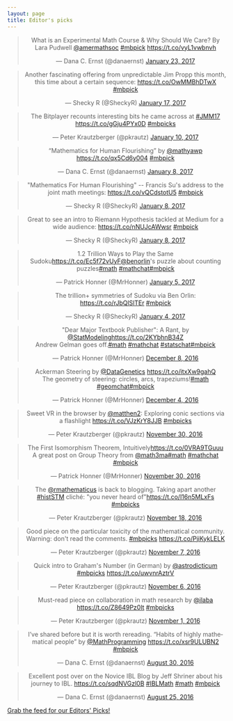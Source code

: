 ```yaml
---
layout: page
title: Editor's picks
---
```


<blockquote class="twitter-tweet" align="center" data-width="500"><p lang="en" dir="ltr">What is an Experimental Math Course &amp; Why Should We Care? By Lara Pudwell <a href="https://twitter.com/amermathsoc">@amermathsoc</a> <a href="https://twitter.com/hashtag/mbpick?src=hash">#mbpick</a> <a href="https://t.co/vyL1vwbnvh">https://t.co/vyL1vwbnvh</a></p>&mdash; Dana C. Ernst (@danaernst) <a href="https://twitter.com/danaernst/status/823669011028197377">January 23, 2017</a></blockquote>
<script async src="//platform.twitter.com/widgets.js" charset="utf-8"></script>
<blockquote class="twitter-tweet" align="center" data-width="500"><p lang="en" dir="ltr">Another fascinating offering from unpredictable Jim Propp this month, this time about a certain sequence: <a href="https://t.co/OwMMBhDTwX">https://t.co/OwMMBhDTwX</a> <a href="https://twitter.com/hashtag/mbpick?src=hash">#mbpick</a></p>&mdash; Shecky R (@SheckyR) <a href="https://twitter.com/SheckyR/status/821338817160445952">January 17, 2017</a></blockquote>
<script async src="//platform.twitter.com/widgets.js" charset="utf-8"></script>
<blockquote class="twitter-tweet" align="center" data-width="500"><p lang="en" dir="ltr">The Bitplayer recounts interesting bits he came across at <a href="https://twitter.com/hashtag/JMM17?src=hash">#JMM17</a>  <a href="https://t.co/gGju4PYx0D">https://t.co/gGju4PYx0D</a> <a href="https://twitter.com/hashtag/mbpicks?src=hash">#mbpicks</a></p>&mdash; Peter Krautzberger (@pkrautz) <a href="https://twitter.com/pkrautz/status/818661942906814464">January 10, 2017</a></blockquote>
<script async src="//platform.twitter.com/widgets.js" charset="utf-8"></script>
<blockquote class="twitter-tweet" align="center" data-width="500"><p lang="en" dir="ltr">“Mathematics for Human Flourishing” by <a href="https://twitter.com/mathyawp">@mathyawp</a> <a href="https://t.co/qx5Cd6y004">https://t.co/qx5Cd6y004</a> <a href="https://twitter.com/hashtag/mbpick?src=hash">#mbpick</a></p>&mdash; Dana C. Ernst (@danaernst) <a href="https://twitter.com/danaernst/status/818162164934422531">January 8, 2017</a></blockquote>
<script async src="//platform.twitter.com/widgets.js" charset="utf-8"></script>
<blockquote class="twitter-tweet" align="center" data-width="500"><p lang="en" dir="ltr">&quot;Mathematics For Human Flourishing&quot; -- Francis Su&#39;s address to the joint math meetings: <a href="https://t.co/vQCdstotU5">https://t.co/vQCdstotU5</a> <a href="https://twitter.com/hashtag/mbpick?src=hash">#mbpick</a></p>&mdash; Shecky R (@SheckyR) <a href="https://twitter.com/SheckyR/status/818160798619107328">January 8, 2017</a></blockquote>
<script async src="//platform.twitter.com/widgets.js" charset="utf-8"></script>
<blockquote class="twitter-tweet" align="center" data-width="500"><p lang="en" dir="ltr">Great to see an intro to Riemann Hypothesis tackled at Medium for a wide audience: <a href="https://t.co/nNUJcAWwsr">https://t.co/nNUJcAWwsr</a> <a href="https://twitter.com/hashtag/mbpick?src=hash">#mbpick</a></p>&mdash; Shecky R (@SheckyR) <a href="https://twitter.com/SheckyR/status/818074001801150464">January 8, 2017</a></blockquote>
<script async src="//platform.twitter.com/widgets.js" charset="utf-8"></script>
<blockquote class="twitter-tweet" align="center" data-width="500"><p lang="en" dir="ltr">1.2 Trillion Ways to Play the Same Sudoku<a href="https://t.co/Ec5f72vUyF">https://t.co/Ec5f72vUyF</a><a href="https://twitter.com/benorlin">@benorlin</a>&#39;s puzzle about counting puzzles<a href="https://twitter.com/hashtag/math?src=hash">#math</a> <a href="https://twitter.com/hashtag/mathchat?src=hash">#mathchat</a><a href="https://twitter.com/hashtag/mbpick?src=hash">#mbpick</a></p>&mdash; Patrick Honner (@MrHonner) <a href="https://twitter.com/MrHonner/status/816813275501494272">January 5, 2017</a></blockquote>
<script async src="//platform.twitter.com/widgets.js" charset="utf-8"></script>
<blockquote class="twitter-tweet" align="center" data-width="500"><p lang="en" dir="ltr">The trillion+ symmetries of Sudoku via Ben Orlin: <a href="https://t.co/rJbQlSlTEr">https://t.co/rJbQlSlTEr</a> <a href="https://twitter.com/hashtag/mbpick?src=hash">#mbpick</a></p>&mdash; Shecky R (@SheckyR) <a href="https://twitter.com/SheckyR/status/816638712910147584">January 4, 2017</a></blockquote>
<script async src="//platform.twitter.com/widgets.js" charset="utf-8"></script>
<blockquote class="twitter-tweet" align="center" data-width="500"><p lang="en" dir="ltr">&quot;Dear Major Textbook Publisher&quot;: A Rant, by <a href="https://twitter.com/StatModeling">@StatModeling</a><a href="https://t.co/2KYbhnB34Z">https://t.co/2KYbhnB34Z</a><br>Andrew Gelman goes off.<a href="https://twitter.com/hashtag/math?src=hash">#math</a> <a href="https://twitter.com/hashtag/mathchat?src=hash">#mathchat</a> <a href="https://twitter.com/hashtag/statschat?src=hash">#statschat</a><a href="https://twitter.com/hashtag/mbpick?src=hash">#mbpick</a></p>&mdash; Patrick Honner (@MrHonner) <a href="https://twitter.com/MrHonner/status/806658721053024256">December 8, 2016</a></blockquote>
<script async src="//platform.twitter.com/widgets.js" charset="utf-8"></script>
<blockquote class="twitter-tweet" align="center" data-width="500"><p lang="en" dir="ltr">Ackerman Steering by <a href="https://twitter.com/DataGenetics">@DataGenetics</a> <a href="https://t.co/itxXw9gahQ">https://t.co/itxXw9gahQ</a><br>The geometry of steering: circles, arcs, trapeziums!<a href="https://twitter.com/hashtag/math?src=hash">#math</a> <a href="https://twitter.com/hashtag/geomchat?src=hash">#geomchat</a><a href="https://twitter.com/hashtag/mbpick?src=hash">#mbpick</a></p>&mdash; Patrick Honner (@MrHonner) <a href="https://twitter.com/MrHonner/status/805415324703223809">December 4, 2016</a></blockquote>
<script async src="//platform.twitter.com/widgets.js" charset="utf-8"></script>
<blockquote class="twitter-tweet" align="center" data-width="500"><p lang="en" dir="ltr">Sweet VR in the browser by <a href="https://twitter.com/matthen2">@matthen2</a>: Exploring conic sections via a flashlight <a href="https://t.co/VJzKrY8JJB">https://t.co/VJzKrY8JJB</a> <a href="https://twitter.com/hashtag/mbpicks?src=hash">#mbpicks</a></p>&mdash; Peter Krautzberger (@pkrautz) <a href="https://twitter.com/pkrautz/status/803883765659537408">November 30, 2016</a></blockquote>
<script async src="//platform.twitter.com/widgets.js" charset="utf-8"></script>
<blockquote class="twitter-tweet" align="center" data-width="500"><p lang="en" dir="ltr">The First Isomorphism Theorem, Intuitively<a href="https://t.co/0VRA9TGuuu">https://t.co/0VRA9TGuuu</a><br>A great post on Group Theory from <a href="https://twitter.com/math3ma">@math3ma</a><a href="https://twitter.com/hashtag/math?src=hash">#math</a> <a href="https://twitter.com/hashtag/mathchat?src=hash">#mathchat</a> <a href="https://twitter.com/hashtag/mbpick?src=hash">#mbpick</a></p>&mdash; Patrick Honner (@MrHonner) <a href="https://twitter.com/MrHonner/status/803762950884491265">November 30, 2016</a></blockquote>
<script async src="//platform.twitter.com/widgets.js" charset="utf-8"></script>
<blockquote class="twitter-tweet" align="center" data-width="500"><p lang="en" dir="ltr">The <a href="https://twitter.com/rmathematicus">@rmathematicus</a> is back to blogging. Taking apart another <a href="https://twitter.com/hashtag/histSTM?src=hash">#histSTM</a> cliché: &quot;you never heard of&quot;<a href="https://t.co/l16n5MLxFs">https://t.co/l16n5MLxFs</a> <a href="https://twitter.com/hashtag/mbpicks?src=hash">#mbpicks</a></p>&mdash; Peter Krautzberger (@pkrautz) <a href="https://twitter.com/pkrautz/status/799516065353138176">November 18, 2016</a></blockquote>
<script async src="//platform.twitter.com/widgets.js" charset="utf-8"></script>
<blockquote class="twitter-tweet" align="center" data-width="500"><p lang="en" dir="ltr">Good piece on the particular toxicity of the mathematical community. Warning: don&#39;t read the comments. <a href="https://twitter.com/hashtag/mbpicks?src=hash">#mbpicks</a> <a href="https://t.co/PjiKykLELK">https://t.co/PjiKykLELK</a></p>&mdash; Peter Krautzberger (@pkrautz) <a href="https://twitter.com/pkrautz/status/795550798088388609">November 7, 2016</a></blockquote>
<script async src="//platform.twitter.com/widgets.js" charset="utf-8"></script>
<blockquote class="twitter-tweet" align="center" data-width="500"><p lang="en" dir="ltr">Quick intro to Graham&#39;s Number (in German) by <a href="https://twitter.com/astrodicticum">@astrodicticum</a> <a href="https://twitter.com/hashtag/mbpicks?src=hash">#mbpicks</a>  <a href="https://t.co/uwvnrAztrV">https://t.co/uwvnrAztrV</a></p>&mdash; Peter Krautzberger (@pkrautz) <a href="https://twitter.com/pkrautz/status/795367039720456194">November 6, 2016</a></blockquote>
<script async src="//platform.twitter.com/widgets.js" charset="utf-8"></script>
<blockquote class="twitter-tweet" align="center" data-width="500"><p lang="en" dir="ltr">Must-read piece on collaboration in math research by <a href="https://twitter.com/ilaba">@ilaba</a> <a href="https://t.co/Z8649Pz0lt">https://t.co/Z8649Pz0lt</a> <a href="https://twitter.com/hashtag/mbpicks?src=hash">#mbpicks</a></p>&mdash; Peter Krautzberger (@pkrautz) <a href="https://twitter.com/pkrautz/status/793499603983302656">November 1, 2016</a></blockquote>
<script async src="//platform.twitter.com/widgets.js" charset="utf-8"></script>
<blockquote class="twitter-tweet" align="center" data-width="500"><p lang="en" dir="ltr">I’ve shared before but it is worth rereading. “Habits of highly mathematical people” by <a href="https://twitter.com/MathProgramming">@MathProgramming</a> <a href="https://t.co/xsr9ULUBN2">https://t.co/xsr9ULUBN2</a> <a href="https://twitter.com/hashtag/mbpick?src=hash">#mbpick</a></p>&mdash; Dana C. Ernst (@danaernst) <a href="https://twitter.com/danaernst/status/770655802562531328">August 30, 2016</a></blockquote>
<script async src="//platform.twitter.com/widgets.js" charset="utf-8"></script>
<blockquote class="twitter-tweet" align="center" data-width="500"><p lang="en" dir="ltr">Excellent post over on the Novice IBL Blog by Jeff Shriner about his journey to IBL. <a href="https://t.co/sqdNVGzl0B">https://t.co/sqdNVGzl0B</a> <a href="https://twitter.com/hashtag/IBLMath?src=hash">#IBLMath</a> <a href="https://twitter.com/hashtag/math?src=hash">#math</a> <a href="https://twitter.com/hashtag/mbpick?src=hash">#mbpick</a></p>&mdash; Dana C. Ernst (@danaernst) <a href="https://twitter.com/danaernst/status/768656356014338048">August 25, 2016</a></blockquote>
<script async src="//platform.twitter.com/widgets.js" charset="utf-8"></script>
<p> <a href="editors-picks.xml">Grab the feed for our Editors' Picks!</a></p>

